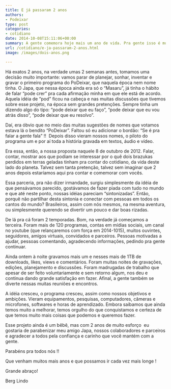 ```yaml
---
title: E já passaram 2 anos
authors:
- Podeixar
type: post
categories:
- cotidiano
date: 2014-10-08T15:11:06+00:00
summary: A gente comemora hoje mais um ano de vida. Pra gente isso é muito mais do que uma data, é um motivo e tanto para celebrar. E a gente quer compartilhar isso com você, que acompanha e prestigia o nosso trabalho.
url: /cotidiano/e-ja-passaram-2-anos.html
image: /images/dois-anos.png

---
```

<p style="color: #222222;">
  Há exatos 2 anos, na verdade umas 2 semanas antes, tomamos uma decisão muito importante: vamos parar de planejar, sonhar, inventar e gravar o primeiro programa do PoDeixar, que naquela época nem nome tinha. O Japa, que nessa época ainda era só o &#8220;Masaru&#8221;, já tinha o hábito de falar &#8220;pode crer&#8221; pra cada afirmação minha em que ele está de acordo. Aquela idéia de &#8220;pod&#8221; ficou na cabeça e nas muitas discussões que tivemos sobre esse projeto, na época sem grandes pretenções. Sempre tinha um dizendo algo do tipo: &#8220;pode deixar que eu faço&#8221;, &#8220;pode deixar que eu vou atràs disso&#8221;, &#8220;pode deixar que eu resolvo&#8221;.
</p>

<p style="color: #222222;">
  Daí, era óbvio que no meio das muitas sugestões de nomes que votamos estava lá o bendito &#8220;PoDeixar&#8221;. Faltou só eu adicionar o bordão: &#8220;Se é pra falar a gente fala&#8221; !!  Depois disso vieram nossos nomes, o piloto do programa um e por aí toda a história gravada em textos, áudio e vídeo.
</p>

<p style="color: #222222;">
  Era essa, então, a nossa proposta naquele 8 de outubro de 2012. Falar, contar, mostrar aos que podiam se interessar por o quê dois brazukas perdidos em terras geladas tinham pra contar do cotidiano, da vida deste lado do planeta. Talvez sem tanta pretenção, talvez sem imaginar que 2 anos depois estaríamos aqui pra contar e comemorar com vocês.
</p>

<p style="color: #222222;">
  Essa parceria, pra não dizer irmandade, surgiu simplesmente da idéia de que pensávamos parecido, gostávamos de fazer piada com tudo no mundo e que até neste ponto, nossas idéias pareciam &#8220;sintonizadas&#8221;. Então, porquê não partilhar desta sintonia e conectar com pessoas em todos os cantos do mundo? Brasileiros, assim com nós mesmos, na mesma aventura, ou simplesmente querendo se divertir um pouco e dar boas rizadas.
</p>

<p style="color: #222222;">
  De lá pra cá foram 2 temporadas. Bom, na verdade já começamos a terceira. Foram mais de 120 programas, contas em mídias sociais, um canal no youtube (que relançaremos com força em 2014-1015), muitos ouvintes, seguidores, amigos virtuais, convidados e parceiros. Pessoas motivadas a ajudar, pessoas comentando, agradecendo informações, pedindo pra gente continuar.
</p>

<p style="color: #222222;">
  Ainda ontem à noite gravamos mais um e nesses mais de 1TB de downloads, likes, views e comentários. Foram muitas noites de gravações, edições, planejamento e discussões. Foram madrugadas de trabalho que apesar de ser feito voluntariamente e sem retorno algum, nos deu e continua dando grande satisfação em fazer. Afinal, a gente também se diverte nessas muitas reuniões e encontros.
</p>

<p style="color: #222222;">
  A idéia cresceu, o programa cresceu, assim como nossos objetivos e ambições. Vieram equipamentos, pesquisas, computadores, câmeras e microfones, softwares e horas de aprendizado. Embora saibamos que ainda temos muito a melhorar, temos orgulho do que conquistamos e certeza de que temos muito mais coisas que podemos e queremos fazer.
</p>

<p style="color: #222222;">
  Esse projeto ainda é um bêbê, mas com 2 anos de muito esforço  eu gostaria de parabenizar meu amigo Japa, nossos colaboradores e parceiros e agradecer a todos pela confiança e carinho que você mantém com a gente.
</p>

<p style="color: #222222;">
  Parabéns pra todos nós !!
</p>

<p style="color: #222222;">
  Que venham muitos mais anos e que possamos ir cada vez mais longe !
</p>

<p style="color: #222222;">
  Grande abraço!
</p>

<p style="color: #222222;">
  Berg Lindo
</p>